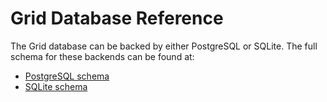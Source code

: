 # Grid Database Reference

<!--
  Copyright 2018-2020 Cargill Incorporated
  Licensed under Creative Commons Attribution 4.0 International License
  https://creativecommons.org/licenses/by/4.0/
-->

The Grid database can be backed by either PostgreSQL or SQLite. The full
schema for these backends can be found at:

* [PostgreSQL schema](/docs/0.2/database/postgres)
* [SQLite schema](/docs/0.2/database/sqlite)
